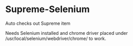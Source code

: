 # Supreme-Selenium
Auto checks out Supreme item

Needs Selenium installed and chrome driver placed under /usr/local/selenium/webdriver/chrome/ to work.
